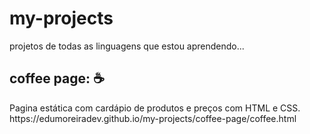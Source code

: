 # my-projects
 projetos de todas as linguagens que estou aprendendo...
 
 <div>
 <h2>coffee page: ☕</h2>
 <p>Pagina estática com cardápio de produtos e preços com HTML e CSS. <br> https://edumoreiradev.github.io/my-projects/coffee-page/coffee.html</p>
 </div>
